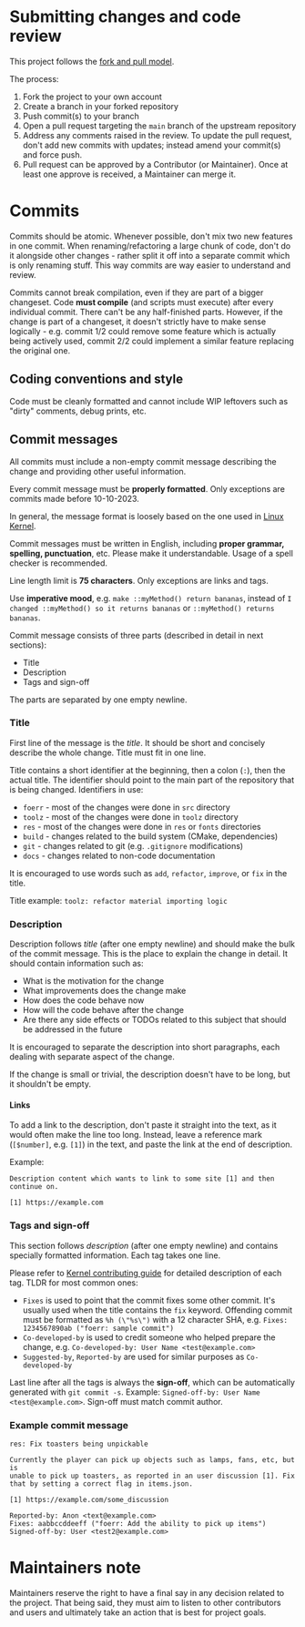 # Submitting changes and code review
This project follows the
[fork and pull model](https://docs.github.com/en/pull-requests/collaborating-with-pull-requests/getting-started/about-collaborative-development-models#fork-and-pull-model).

The process:
1. Fork the project to your own account
2. Create a branch in your forked repository
3. Push commit(s) to your branch
4. Open a pull request targeting the `main` branch of the upstream repository
5. Address any comments raised in the review. To update the pull request, don't add new commits with updates;
instead amend your commit(s) and force push.
6. Pull request can be approved by a Contributor (or Maintainer). Once at least one approve is received, a Maintainer
can merge it.

# Commits
Commits should be atomic. Whenever possible, don't mix two new features in one commit.
When renaming/refactoring a large chunk of code, don't do it alongside other changes - rather split it off into
a separate commit which is only renaming stuff. This way commits are way easier to understand and review.

Commits cannot break compilation, even if they are part of a bigger changeset.
Code **must compile** (and scripts must execute) after every individual commit.
There can't be any half-finished parts. However, if the change is part of a changeset, it doesn't strictly have to make
sense logically - e.g. commit 1/2 could remove some feature which is actually being actively used, commit 2/2 could
implement a similar feature replacing the original one.

## Coding conventions and style
Code must be cleanly formatted and cannot include WIP leftovers such as "dirty" comments, debug prints, etc.

## Commit messages
All commits must include a non-empty commit message describing the change and providing other useful information.

Every commit message must be **properly formatted**. Only exceptions are commits made before 10-10-2023.

In general, the message format is loosely based on the one used in
[Linux Kernel](https://www.kernel.org/doc/html/latest/process/submitting-patches.html).

Commit messages must be written in English, including **proper grammar, spelling, punctuation**, etc.
Please make it understandable. Usage of a spell checker is recommended.

Line length limit is **75 characters**. Only exceptions are links and tags.

Use **imperative mood**, e.g. `make ::myMethod() return bananas`, instead of
`I changed ::myMethod() so it returns bananas` or `::myMethod() returns bananas`.

Commit message consists of three parts (described in detail in next sections):
* Title
* Description
* Tags and sign-off

The parts are separated by one empty newline.

### Title
First line of the message is the *title*. It should be short and concisely describe the whole change.
Title must fit in one line.

Title contains a short identifier at the beginning, then a colon (`:`), then the actual title.
The identifier should point to the main part of the repository that is being changed. Identifiers in use:
* `foerr` - most of the changes were done in `src` directory
* `toolz` - most of the changes were done in `toolz` directory
* `res` - most of the changes were done in `res` or `fonts` directories
* `build` - changes related to the build system (CMake, dependencies)
* `git` - changes related to git (e.g. `.gitignore` modifications)
* `docs` - changes related to non-code documentation

It is encouraged to use words such as `add`, `refactor`, `improve`, or `fix` in the title.

Title example: `toolz: refactor material importing logic`

### Description
Description follows *title* (after one empty newline) and should make the bulk of the commit message.
This is the place to explain the change in detail. It should contain information such as:
* What is the motivation for the change
* What improvements does the change make
* How does the code behave now
* How will the code behave after the change
* Are there any side effects or TODOs related to this subject that should be addressed in the future

It is encouraged to separate the description into short paragraphs, each dealing with separate aspect of the change.

If the change is small or trivial, the description doesn't have to be long, but it shouldn't be empty.

#### Links
To add a link to the description, don't paste it straight into the text, as it would often make the line too long.
Instead, leave a reference mark (`[$number]`, e.g. `[1]`) in the text, and paste the link at the end of description.

Example:

```
Description content which wants to link to some site [1] and then
continue on.

[1] https://example.com
```

### Tags and sign-off
This section follows *description* (after one empty newline) and contains specially formatted information.
Each tag takes one line.

Please refer to [Kernel contributing guide](https://www.kernel.org/doc/html/latest/process/submitting-patches.html#using-reported-by-tested-by-reviewed-by-suggested-by-and-fixes) for detailed description of each tag.
TLDR for most common ones:
* `Fixes` is used to point that the commit fixes some other commit.
It's usually used when the title contains the `fix` keyword. Offending commit must be formatted as `%h (\"%s\")`
with a 12 character SHA, e.g.
`Fixes: 1234567890ab ("foerr: sample commit")`
* `Co-developed-by` is used to credit someone who helped prepare the change,
e.g. `Co-developed-by: User Name <test@example.com>`
* `Suggested-by`, `Reported-by` are used for similar purposes as `Co-developed-by`

Last line after all the tags is always the **sign-off**, which can be automatically generated with
`git commit -s`. Example: `Signed-off-by: User Name <test@example.com>`. Sign-off must match commit author.

### Example commit message
```
res: Fix toasters being unpickable

Currently the player can pick up objects such as lamps, fans, etc, but is
unable to pick up toasters, as reported in an user discussion [1]. Fix
that by setting a correct flag in items.json.

[1] https://example.com/some_discussion

Reported-by: Anon <text@example.com>
Fixes: aabbccddeeff ("foerr: Add the ability to pick up items")
Signed-off-by: User <test2@example.com>
```

# Maintainers note
Maintainers reserve the right to have a final say in any decision related to the project. That being said, they must aim
to listen to other contributors and users and ultimately take an action that is best for project goals.
